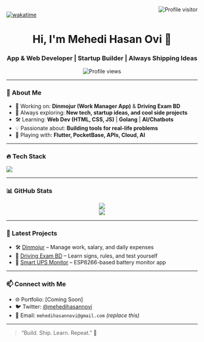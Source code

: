 <a href="https://komarev.com/ghpvc/?username=mehedihasannovi">
  <img align="right" src="https://komarev.com/ghpvc/?username=mehedihasanovi&label=Visitors&color=0e75b6&style=flat" alt="Profile visitor" />
</a>


[![wakatime](https://wakatime.com/badge/user/78c92b8e-98af-4f70-a6be-4109b111e446.svg)](https://wakatime.com/@mehedihasanovi)



<h1 align="center">Hi, I'm Mehedi Hasan Ovi 👋</h1>
<h3 align="center">App & Web Developer | Startup Builder | Always Shipping Ideas</h3>

<p align="center">
  <img src="https://komarev.com/ghpvc/?username=mehedihasannovi&style=flat-square&color=blue" alt="Profile views" />
</p>

---

### 🧠 About Me

- 🔭 Working on: **Dinmojur (Work Manager App)** & **Driving Exam BD**
- 🚀 Always exploring: **New tech, startup ideas, and cool side projects**
- 🛠️ Learning: **Web Dev (HTML, CSS, JS)** | **Golang** | **AI/Chatbots**
- 💡 Passionate about: **Building tools for real-life problems**
- 🤖 Playing with: **Flutter, PocketBase, APIs, Cloud, AI**

---

### 🔥 Tech Stack

<p align="left">
  <img src="https://skillicons.dev/icons?i=flutter,dart,js,html,css,react,tailwind,go,python,mongodb,firebase,git,figma,vercel" />
</p>

---

### 📊 GitHub Stats

<p align="center">
  <img src="https://github-readme-stats.vercel.app/api?username=mehedihasannovi&show_icons=true&theme=tokyonight" />
  <br />
  <img src="https://github-readme-streak-stats.herokuapp.com?user=mehedihasannovi&theme=tokyonight" />
</p>

---

### 🚀 Latest Projects

- 🛠️ [Dinmojur](https://github.com/mehedihasannovi/dinmojur) – Manage work, salary, and daily expenses
- 🚗 [Driving Exam BD](https://github.com/mehedihasannovi/driving-exam-bd) – Learn signs, rules, and test yourself
- 📱 [Smart UPS Monitor](https://github.com/mehedihasannovi/smart-ups-app) – ESP8266-based battery monitor app

---

### 📫 Connect with Me

- 🌐 Portfolio: [Coming Soon]
- 🐦 Twitter: [@mehedihasannovi](https://twitter.com/Mehedi_Ovi_)
- 📧 Email: `mehedihasannovi@gmail.com` *(replace this)*

---

> “Build. Ship. Learn. Repeat.” 🚀

